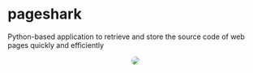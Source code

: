 # pageshark
Python-based application to retrieve and store the source code of web pages quickly and efficiently

<div align="center">
    <img src="https://media.giphy.com/media/eCjWQEf9RhotO/giphy.gif" style="border: 1px solid transparant; border-radius: 8px;">
</div>
